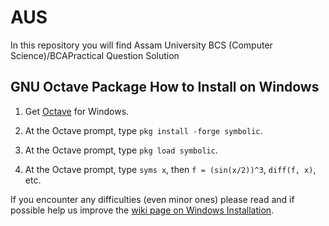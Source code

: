 # AUS

In this repository you will find Assam University BCS (Computer Science)/BCAPractical Question Solution



GNU Octave Package How to Install on Windows
-------------------------

1.  Get [Octave](http://www.octave.org) for Windows.

2.  At the Octave prompt, type `pkg install -forge symbolic`.

3.  At the Octave prompt, type `pkg load symbolic`.

4.  At the Octave prompt, type `syms x`, then `f = (sin(x/2))^3`,
    `diff(f, x)`, etc.

If you encounter any difficulties (even minor ones) please read and
if possible help us improve the
[wiki page on Windows Installation](https://github.com/gnu-octave/symbolic/wiki/Notes-on-Windows-installation).
